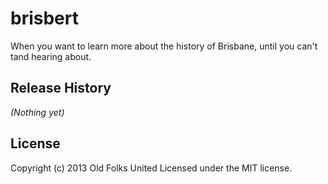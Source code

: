 # brisbert

When you want to learn more about the history of Brisbane, until you can't tand hearing about.

## Release History
_(Nothing yet)_

## License
Copyright (c) 2013 Old Folks United
Licensed under the MIT license.
